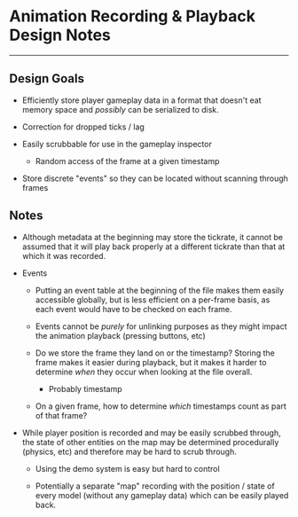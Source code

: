 # Animation Recording & Playback Design Notes

---

## Design Goals

- Efficiently store player gameplay data in a format that doesn't eat memory space and *possibly* can be serialized to disk.

- Correction for dropped ticks / lag

- Easily scrubbable for use in the gameplay inspector
  
  - Random access of the frame at a given timestamp

- Store discrete "events" so they can be located without scanning through frames

## Notes

- Although metadata at the beginning may store the tickrate, it cannot be assumed that it will play back properly at a different tickrate than that at which it was recorded.

- Events
  
  - Putting an event table at the beginning of the file makes them easily accessible globally, but is less efficient on a per-frame basis, as each event would have to be checked on each frame.
  
  - Events cannot be *purely* for unlinking purposes as they might impact the animation playback (pressing buttons, etc)
  
  - Do we store the frame they land on or the timestamp? Storing the frame makes it easier during playback, but it makes it harder to determine *when* they occur when looking at the file overall.
    
    - Probably timestamp
  
  - On a given frame, how to determine *which* timestamps count as part of that frame?

- While player position is recorded and may be easily scrubbed through, the state of other entities on the map may be determined procedurally (physics, etc) and therefore may be hard to scrub through.
  
  - Using the demo system is easy but hard to control
  
  - Potentially a separate "map" recording with the position / state of every model (without any gameplay data) which can be easily played back.


